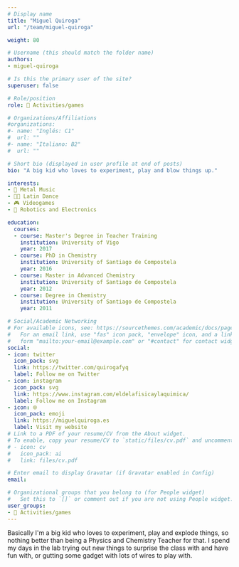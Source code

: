 ```yaml
---
# Display name
title: "Miguel Quiroga"
url: "/team/miguel-quiroga"

weight: 80

# Username (this should match the folder name)
authors:
- miguel-quiroga

# Is this the primary user of the site?
superuser: false

# Role/position
role: 🧩 Activities/games

# Organizations/Affiliations
#organizations:
#- name: "Inglés: C1"
#  url: ""
#- name: "Italiano: B2"
#  url: ""  

# Short bio (displayed in user profile at end of posts)
bio: "A big kid who loves to experiment, play and blow things up."

interests:
- 🎸 Metal Music
- 🕺🏻 Latin Dance
- 🎮 Videogames
- 🤖 Robotics and Electronics

education:
  courses:
  - course: Master's Degree in Teacher Training
    institution: University of Vigo
    year: 2017
  - course: PhD in Chemistry
    institution: University of Santiago de Compostela
    year: 2016
  - course: Master in Advanced Chemistry
    institution: University of Santiago de Compostela
    year: 2012
  - course: Degree in Chemistry
    institution: University of Santiago de Compostela
    year: 2011  

# Social/Academic Networking
# For available icons, see: https://sourcethemes.com/academic/docs/page-builder/#icons
#   For an email link, use "fas" icon pack, "envelope" icon, and a link in the
#   form "mailto:your-email@example.com" or "#contact" for contact widget.
social:
- icon: twitter
  icon_pack: svg
  link: https://twitter.com/quirogafyq
  label: Follow me on Twitter
- icon: instagram
  icon_pack: svg
  link: https://www.instagram.com/eldelafisicaylaquimica/
  label: Follow me on Instagram
- icon: 🌐
  icon_pack: emoji
  link: https://miguelquiroga.es
  label: Visit my website
# Link to a PDF of your resume/CV from the About widget.
# To enable, copy your resume/CV to `static/files/cv.pdf` and uncomment the lines below.
# - icon: cv
#   icon_pack: ai
#   link: files/cv.pdf

# Enter email to display Gravatar (if Gravatar enabled in Config)
email:

# Organizational groups that you belong to (for People widget)
#   Set this to `[]` or comment out if you are not using People widget.
user_groups:
- 🧩 Activities/games
---
```


Basically I'm a big kid who loves to experiment, play and explode things, so nothing better than being a Physics and Chemistry Teacher for that. I spend my days in the lab trying out new things to surprise the class with and have fun with, or gutting some gadget with lots of wires to play with.
